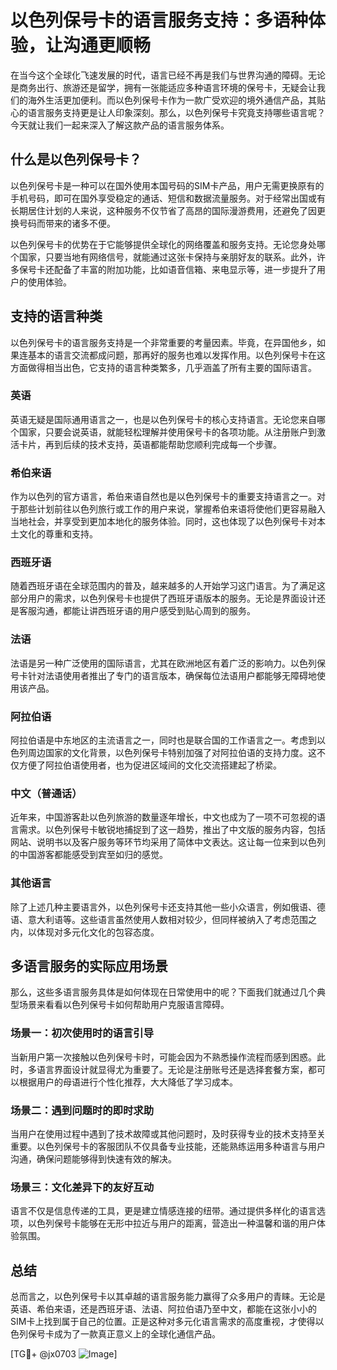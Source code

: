 # 以色列保号卡的语言服务支持：多语种体验，让沟通更顺畅

在当今这个全球化飞速发展的时代，语言已经不再是我们与世界沟通的障碍。无论是商务出行、旅游还是留学，拥有一张能适应多种语言环境的保号卡，无疑会让我们的海外生活更加便利。而以色列保号卡作为一款广受欢迎的境外通信产品，其贴心的语言服务支持更是让人印象深刻。那么，以色列保号卡究竟支持哪些语言呢？今天就让我们一起来深入了解这款产品的语言服务体系。

## 什么是以色列保号卡？

以色列保号卡是一种可以在国外使用本国号码的SIM卡产品，用户无需更换原有的手机号码，即可在国外享受稳定的通话、短信和数据流量服务。对于经常出国或有长期居住计划的人来说，这种服务不仅节省了高昂的国际漫游费用，还避免了因更换号码而带来的诸多不便。

以色列保号卡的优势在于它能够提供全球化的网络覆盖和服务支持。无论您身处哪个国家，只要当地有网络信号，就能通过这张卡保持与亲朋好友的联系。此外，许多保号卡还配备了丰富的附加功能，比如语音信箱、来电显示等，进一步提升了用户的使用体验。

## 支持的语言种类

以色列保号卡的语言服务支持是一个非常重要的考量因素。毕竟，在异国他乡，如果连基本的语言交流都成问题，那再好的服务也难以发挥作用。以色列保号卡在这方面做得相当出色，它支持的语言种类繁多，几乎涵盖了所有主要的国际语言。

### 英语

英语无疑是国际通用语言之一，也是以色列保号卡的核心支持语言。无论您来自哪个国家，只要会说英语，就能轻松理解并使用保号卡的各项功能。从注册账户到激活卡片，再到后续的技术支持，英语都能帮助您顺利完成每一个步骤。

### 希伯来语

作为以色列的官方语言，希伯来语自然也是以色列保号卡的重要支持语言之一。对于那些计划前往以色列旅行或工作的用户来说，掌握希伯来语将使他们更容易融入当地社会，并享受到更加本地化的服务体验。同时，这也体现了以色列保号卡对本土文化的尊重和支持。

### 西班牙语

随着西班牙语在全球范围内的普及，越来越多的人开始学习这门语言。为了满足这部分用户的需求，以色列保号卡也提供了西班牙语版本的服务。无论是界面设计还是客服沟通，都能让讲西班牙语的用户感受到贴心周到的服务。

### 法语

法语是另一种广泛使用的国际语言，尤其在欧洲地区有着广泛的影响力。以色列保号卡针对法语使用者推出了专门的语言版本，确保每位法语用户都能够无障碍地使用该产品。

### 阿拉伯语

阿拉伯语是中东地区的主流语言之一，同时也是联合国的工作语言之一。考虑到以色列周边国家的文化背景，以色列保号卡特别加强了对阿拉伯语的支持力度。这不仅方便了阿拉伯语使用者，也为促进区域间的文化交流搭建起了桥梁。

### 中文（普通话）

近年来，中国游客赴以色列旅游的数量逐年增长，中文也成为了一项不可忽视的语言需求。以色列保号卡敏锐地捕捉到了这一趋势，推出了中文版的服务内容，包括网站、说明书以及客户服务等环节均采用了简体中文表达。这让每一位来到以色列的中国游客都能感受到宾至如归的感觉。

### 其他语言

除了上述几种主要语言外，以色列保号卡还支持其他一些小众语言，例如俄语、德语、意大利语等。这些语言虽然使用人数相对较少，但同样被纳入了考虑范围之内，以体现对多元化文化的包容态度。

## 多语言服务的实际应用场景

那么，这些多语言服务具体是如何体现在日常使用中的呢？下面我们就通过几个典型场景来看看以色列保号卡如何帮助用户克服语言障碍。

### 场景一：初次使用时的语言引导

当新用户第一次接触以色列保号卡时，可能会因为不熟悉操作流程而感到困惑。此时，多语言界面设计就显得尤为重要了。无论是注册账号还是选择套餐方案，都可以根据用户的母语进行个性化推荐，大大降低了学习成本。

### 场景二：遇到问题时的即时求助

当用户在使用过程中遇到了技术故障或其他问题时，及时获得专业的技术支持至关重要。以色列保号卡的客服团队不仅具备专业技能，还能熟练运用多种语言与用户沟通，确保问题能够得到快速有效的解决。

### 场景三：文化差异下的友好互动

语言不仅是信息传递的工具，更是建立情感连接的纽带。通过提供多样化的语言选项，以色列保号卡能够在无形中拉近与用户的距离，营造出一种温馨和谐的用户体验氛围。

## 总结

总而言之，以色列保号卡以其卓越的语言服务能力赢得了众多用户的青睐。无论是英语、希伯来语，还是西班牙语、法语、阿拉伯语乃至中文，都能在这张小小的SIM卡上找到属于自己的位置。正是这种对多元化语言需求的高度重视，才使得以色列保号卡成为了一款真正意义上的全球化通信产品。

[TG💪+ @jx0703 ![Image](https://github.com/user-attachments/assets/dbca1d08-cadb-493c-b0ec-ad6f7a83f270)]